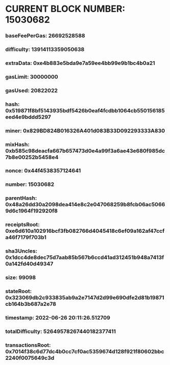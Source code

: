 # CURRENT BLOCK NUMBER: 15030682

### baseFeePerGas: 26692528588
### difficulty: 13914113359050638
### extraData: 0xe4b883e5bda9e7a59ee4bb99e9b1bc4b0a21
### gasLimit: 30000000
### gasUsed: 20822022
### hash: 0x519871f8bf5143935bdf5426b0eaf4fcdbb1064cb550156185eed4e9bddd5297
### miner: 0x829BD824B016326A401d083B33D092293333A830
### mixHash: 0xb585c98deacfa667b657473d0e4a99f3a6ae43e680f985dc7b8e00252b5458e4
### nonce: 0x44f4538357124641
### number: 15030682
### parentHash: 0x48a26dd30a2098dea414e8c2e047068259b8fcb06ac50669d6c1964f192920f8
### receiptsRoot: 0xe6d610a102916bcf3fb082766d4045418c6ef09a162af47ccfa46f7179f703b1
### sha3Uncles: 0x1dcc4de8dec75d7aab85b567b6ccd41ad312451b948a7413f0a142fd40d49347
### size: 99098
### stateRoot: 0x323069db2c933835ab9a2e7147d2d99e690dfe2d81b19871cb164b3b687a2e78
### timestamp: 2022-06-26 20:11:26.512709
### totalDifficulty: 52649578267440182377411
### transactionsRoot: 0x7014f38c6d77dc4b0cc7cf0ac5359674d128f921f80602bbc2240f0075649c3d
